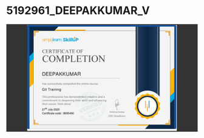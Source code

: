 # 5192961\_DEEPAKKUMAR\_V



<img src="https://github.com/deepakkumarvelu/5192961_DEEPAKKUMAR_V/blob/main/Git/Certificate/Deepakkumar_Simple_learning_Certificate.jpg" alt="image">

